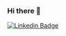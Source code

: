 ### Hi there 👋
[![Linkedin Badge](https://img.shields.io/badge/-karanprajapat-blue?style=flat-square&logo=Linkedin&logoColor=white&link=https://www.linkedin.com/in/karan-prajapat-246371228/)](www.linkedin.com/in/karan-prajapat-246371228/)

<!--
**karanpraja/karanpraja** is a ✨ _special_ ✨ repository because its `README.md` (this file) appears on your GitHub profile.

Here are some ideas to get you started:

- 🔭 I’m currently working on ...
- 🌱 I’m currently learning ...
- 👯 I’m looking to collaborate on ...
- 🤔 I’m looking for help with ...
- 💬 Ask me about ...
- 📫 How to reach me: ...
- 😄 Pronouns: ...
- ⚡ Fun fact: ...
-->
